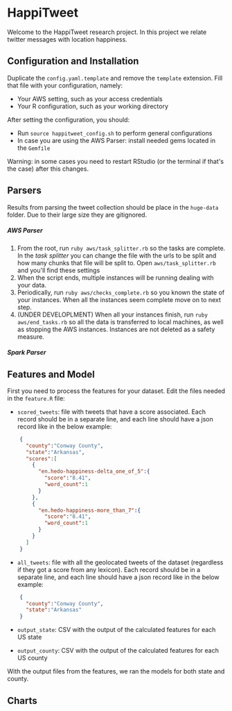 # HappiTweet

Welcome to the HappiTweet research project. In this project we relate twitter messages with location happiness.

## Configuration and Installation

Duplicate the `config.yaml.template` and remove the `template` extension. Fill that file with your configuration, namely:
* Your AWS setting, such as your access credentials
* Your R configuration, such as your working directory

After setting the configuration, you should:
* Run `source happitweet_config.sh` to perform general configurations
* In case you are using the AWS Parser: install needed gems located in the `Gemfile`

Warning: in some cases you need to restart RStudio (or the terminal if that's the case) after this changes.

## Parsers

Results from parsing the tweet collection should be place in the `huge-data` folder. Due to their large size they are gitignored.

##### AWS Parser
1. From the root, run `ruby aws/task_splitter.rb` so the tasks are complete. In the *task splitter* you can change the file with the urls to be split and how many chunks that file will be split to. Open `aws/task_splitter.rb` and you'll find these settings
2. When the script ends, multiple instances will be running dealing with your data.
3. Periodically, run `ruby aws/checks_complete.rb` so you known the state of your instances. When all the instances seem complete move on to next step.
4. (UNDER DEVELOPLMENT) When all your instances finish, run `ruby aws/end_tasks.rb` so all the data is transferred to local machines, as well as stopping the AWS instances. Instances are not deleted as a safety measure.

##### Spark Parser


## Features and Model

First you need to process the features for your dataset. Edit the files needed in the `feature.R` file:

* `scored_tweets`: file with tweets that have a score associated. Each record should be in a separate line, and each line should have a json record like in the below example:
```json
	{
	  "county":"Conway County",
	  "state":"Arkansas",
	  "scores":[
	    {
	      "en.hedo-happiness-delta_one_of_5":{
	        "score":"8.41",
	        "word_count":1
	      }
	    },
	    {
	      "en.hedo-happiness-more_than_7":{
	        "score":"8.41",
	        "word_count":1
	      }
	    }
	  ]
	}
```

* `all_tweets`: file with all the geolocated tweets of the dataset (regardless if they got a score from any lexicon). Each record should be in a separate line, and each line should have a json record like in the below example:
```json
	{
	  "county":"Conway County",
	  "state":"Arkansas"
	}
```

* `output_state`: CSV with the output of the calculated features for each US state

* `output_county`: CSV with the output of the calculated features for each US county

With the output files from the features, we ran the models for both state and county.


## Charts
